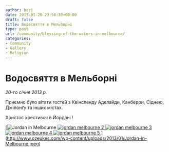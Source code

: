 ```yaml
---
author: bazj
date: 2013-01-20 23:56:33+00:00
draft: false
title: Водосвяття в Мельборні
type: post
url: /community/blessing-of-the-waters-in-melbourne/
categories:
- Community
- Gallery
- Religion
---
```


# Водосвяття в Мельборні


_20-го січня 2013 р._

Приємно було вітати гостей з Квінсленду Aделайди, Канберри, Cіднею, Джілонґу та інших містах.

Христос хрестився в Йордані !

[![Jordan in Melbourne](http://www.ozeukes.com/wp-content/uploads/2013/01/Jordan-in-Melbourne.jpeg)
[![jordan melbourne 2](http://www.ozeukes.com/wp-content/uploads/2013/01/jordan-melbourne-2.jpeg)
](http://www.ozeukes.com/wp-content/uploads/2013/01/jordan-melbourne-2.jpeg)[![jordan melbourne 3](http://www.ozeukes.com/wp-content/uploads/2013/01/jordan-melbourne-3.jpeg)
](http://www.ozeukes.com/wp-content/uploads/2013/01/jordan-melbourne-3.jpeg)[![jordan melbourne 4](http://www.ozeukes.com/wp-content/uploads/2013/01/jordan-melbourne-4.jpeg)
](http://www.ozeukes.com/wp-content/uploads/2013/01/jordan-melbourne-4.jpeg)[![jordan melbourne 5](http://www.ozeukes.com/wp-content/uploads/2013/01/jordan-melbourne-5.jpeg)
](http://www.ozeukes.com/wp-content/uploads/2013/01/jordan-melbourne-5.jpeg)](http://www.ozeukes.com/wp-content/uploads/2013/01/Jordan-in-Melbourne.jpeg)
